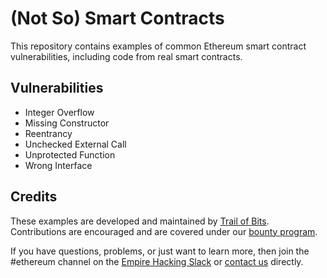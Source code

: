 # (Not So) Smart Contracts

This repository contains examples of common Ethereum smart contract vulnerabilities, including code from real smart contracts.

## Vulnerabilities

- Integer Overflow
- Missing Constructor
- Reentrancy
- Unchecked External Call
- Unprotected Function
- Wrong Interface

## Credits

These examples are developed and maintained by [Trail of Bits](https://www.trailofbits.com/). Contributions are encouraged and are covered under our [bounty program](https://github.com/trailofbits/not-so-smart-contracts/wiki#bounties).

If you have questions, problems, or just want to learn more, then join the #ethereum channel on the [Empire Hacking Slack](https://empireslacking.herokuapp.com/) or [contact us](https://www.trailofbits.com/contact/) directly.

